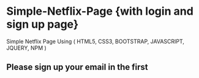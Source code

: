 # Simple-Netflix-Page {with login and sign up page}
Simple Netflix Page Using ( HTML5, CSS3, BOOTSTRAP, JAVASCRIPT, JQUERY, NPM )

## Please sign up your email in the first
